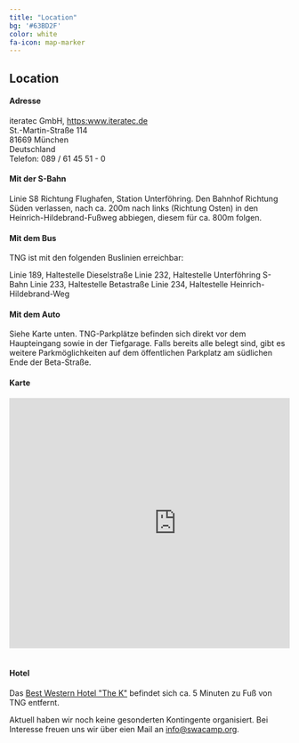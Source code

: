 ```yaml
---
title: "Location"
bg: '#63BD2F'
color: white
fa-icon: map-marker
---
```


## Location

#### Adresse

<p>iteratec GmbH, <a href="https:www.iteratec.de">https:www.iteratec.de</a><br/>
St.-Martin-Straße 114<br/>
81669 München <br/>
Deutschland<br/>
Telefon: 089 / 61 45 51 - 0
</p>


#### Mit der S-Bahn

Linie S8 Richtung Flughafen, Station Unterföhring.
Den Bahnhof Richtung Süden verlassen, nach ca. 200m nach links (Richtung Osten) in den Heinrich-Hildebrand-Fußweg abbiegen, diesem für ca. 800m folgen.


#### Mit dem Bus

TNG ist mit den folgenden Buslinien erreichbar:

Linie 189, Haltestelle Dieselstraße
Linie 232, Haltestelle Unterföhring S-Bahn
Linie 233, Haltestelle Betastraße
Linie 234, Haltestelle Heinrich-Hildebrand-Weg


#### Mit dem Auto

Siehe Karte unten. TNG-Parkplätze befinden sich direkt vor dem Haupteingang sowie in der Tiefgarage. Falls bereits alle belegt sind, gibt es weitere Parkmöglichkeiten auf dem öffentlichen Parkplatz am südlichen Ende der Beta-Straße.


#### Karte

<div style="overflow:hidden">
<iframe  src="https://www.google.com/maps/embed?pb=!1m18!1m12!1m3!1d2660.0598112052485!2d11.652588151496799!3d48.18619907912538!2m3!1f0!2f0!3f0!3m2!1i1024!2i768!4f13.1!3m3!1m2!1s0x479e74c74cfca785%3A0xb774bd7390f72580!2sTNG+Technology+Consulting+GmbH!5e0!3m2!1sde!2sde!4v1487967991164" width="600" height="450" frameborder="0" style="border:0;display:block;margin:0 auto;" allowfullscreen></iframe>
</div>

<br/> 

#### Hotel

Das <a href="http://www.hotel-the-k.de">Best Western Hotel "The K"</a> befindet sich ca. 5 Minuten zu Fuß von TNG entfernt.

Aktuell haben wir noch keine gesonderten Kontingente organisiert. Bei Interesse freuen uns wir über eien Mail an <a href="mailto:info@swacamp.org">info@swacamp.org<a>.
